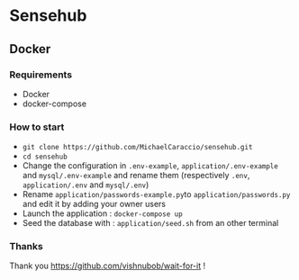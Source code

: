 # Sensehub

## Docker

### Requirements
- Docker
- docker-compose

### How to start

- `git clone https://github.com/MichaelCaraccio/sensehub.git`
- `cd sensehub`
- Change the configuration in `.env-example`, `application/.env-example` and `mysql/.env-example` and rename them (respectively `.env`, `application/.env` and `mysql/.env`)
- Rename `application/passwords-example.py`to `application/passwords.py` and edit it by adding your owner users
- Launch the application : `docker-compose up`
- Seed the database with : `application/seed.sh` from an other terminal

### Thanks

Thank you https://github.com/vishnubob/wait-for-it !

